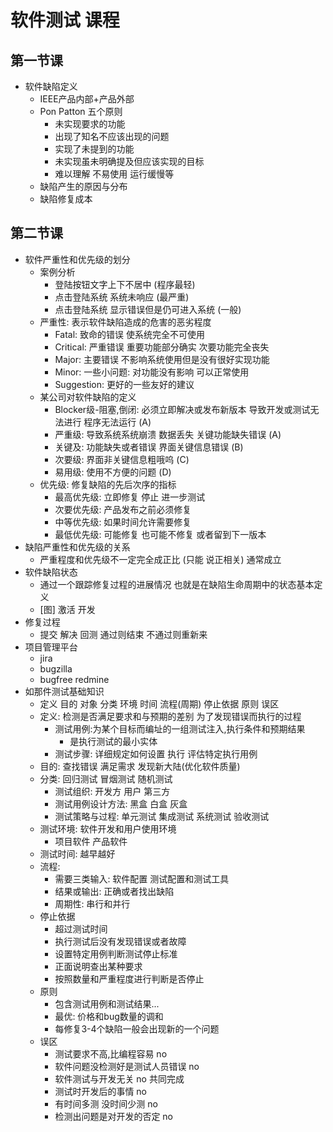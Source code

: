 # 软件测试 课程

## 第一节课

-   软件缺陷定义
    -   IEEE产品内部+产品外部
    -   Pon Patton 五个原则
        -   未实现要求的功能
        -   出现了知名不应该出现的问题
        -   实现了未提到的功能
        -   未实现虽未明确提及但应该实现的目标
        -   难以理解 不易使用 运行缓慢等
    -   缺陷产生的原因与分布
    -   缺陷修复成本

## 第二节课

-   软件严重性和优先级的划分
    -   案例分析
        -   登陆按钮文字上下不居中 (程序最轻)
        -   点击登陆系统 系统未响应 (最严重)
        -   点击登陆系统 显示错误但是仍可进入系统 (一般)
    -   严重性: 表示软件缺陷造成的危害的恶劣程度
        -   Fatal: 致命的错误 使系统完全不可使用
        -   Critical: 严重错误 重要功能部分确实 次要功能完全丧失
        -   Major: 主要错误 不影响系统使用但是没有很好实现功能
        -   Minor: 一些小问题: 对功能没有影响 可以正常使用
        -   Suggestion: 更好的一些友好的建议
    -   某公司对软件缺陷的定义
        -   Blocker级-阻塞,倒闭: 必须立即解决或发布新版本 导致开发或测试无法进行 程序无法运行 (A)
        -   严重级: 导致系统系统崩溃 数据丢失 关键功能缺失错误 (A)
        -   关键及: 功能缺失或者错误 界面关键信息错误 (B)
        -   次要级: 界面非关键信息粗哦呜 (C)
        -   易用级: 使用不方便的问题 (D)
    -   优先级: 修复缺陷的先后次序的指标
        -   最高优先级: 立即修复 停止 进一步测试
        -   次要优先级: 产品发布之前必须修复
        -   中等优先级: 如果时间允许需要修复
        -   最低优先级: 可能修复 也可能不修复 或者留到下一版本
-   缺陷严重性和优先级的关系
    -   严重程度和优先级不一定完全成正比 (只能 说正相关) 通常成立
-   软件缺陷状态
    -   通过一个跟踪修复过程的进展情况 也就是在缺陷生命周期中的状态基本定义
    -   [图] 激活 开发
-   修复过程
    -   提交 解决 回测 通过则结束 不通过则重新来
-   项目管理平台
    -   jira
    -   bugzilla
    -   bugfree redmine
-   如那件测试基础知识
    -   定义 目的 对象 分类 环境 时间 流程(周期) 停止依据 原则 误区
    -   定义: 检测是否满足要求和与预期的差别 为了发现错误而执行的过程
        -   测试用例:为某个目标而编址的一组测试注入,执行条件和预期结果
            -   是执行测试的最小实体
        -   测试步骤: 详细规定如何设置 执行 评估特定执行用例
    -   目的: 查找错误 满足需求 发现新大陆(优化软件质量)
    -   分类: 回归测试 冒烟测试 随机测试
        -   测试组织: 开发方 用户 第三方
        -   测试用例设计方法: 黑盒 白盒 灰盒
        -   测试策略与过程: 单元测试 集成测试 系统测试 验收测试
    -   测试环境: 软件开发和用户使用环境
        -   项目软件 产品软件
    -   测试时间: 越早越好
    -   流程:
        -   需要三类输入: 软件配置 测试配置和测试工具
        -   结果或输出: 正确或者找出缺陷
        -   周期性: 串行和并行
    -   停止依据
        -   超过测试时间
        -   执行测试后没有发现错误或者故障
        -   设置特定用例判断测试停止标准
        -   正面说明查出某种要求
        -   按照数量和严重程度进行判断是否停止
    -   原则
        -   包含测试用例和测试结果...
        -   最优: 价格和bug数量的调和
        -   每修复3-4个缺陷一般会出现新的一个问题
    -   误区
        -   测试要求不高,比编程容易 no
        -   软件问题没检测好是测试人员错误 no
        -   软件测试与开发无关 no 共同完成
        -   测试时开发后的事情 no
        -   有时间多测 没时间少测 no
        -   检测出问题是对开发的否定 no